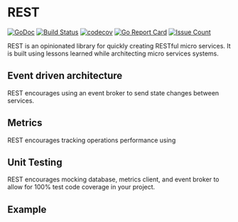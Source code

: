 # REST
[![GoDoc](https://godoc.org/github.com/dndungu/rest?status.svg)](https://godoc.org/github.com/dndungu/rest)
[![Build Status](https://travis-ci.org/dndungu/rest.svg?branch=master)](https://travis-ci.org/dndungu/rest)
[![codecov](https://codecov.io/gh/dndungu/rest/branch/master/graph/badge.svg)](https://codecov.io/gh/dndungu/rest)
[![Go Report Card](https://goreportcard.com/badge/github.com/dndungu/rest)](https://goreportcard.com/report/github.com/dndungu/rest)
[![Issue Count](https://codeclimate.com/github/dndungu/rest/badges/issue_count.svg)](https://codeclimate.com/github/dndungu/rest)

REST is an opinionated library for quickly creating RESTful micro services. It is built using lessons learned while architecting micro services systems.

## Event driven architecture
REST encourages using an event broker to send state changes between services.

## Metrics
REST encourages tracking operations performance using

## Unit Testing
REST encourages mocking database, metrics client, and event broker to allow for 100% test code coverage in your project.

## Example

```

```
